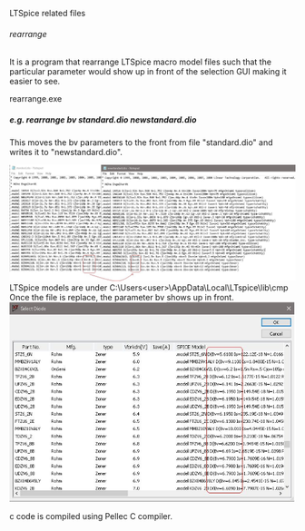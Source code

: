 LTSpice related files

###### rearrange
It is a program that rearrange LTSpice macro model files such that the particular parameter would show up in front of the selection GUI making it easier to see.

rearrange.exe <parameter> <infile> <outfile>

##### e.g. rearrange bv standard.dio newstandard.dio

This moves the bv parameters to the front from file "standard.dio" and writes it to "newstandard.dio".

![alt text](rearrange\screenshot.jpg)
LTSpice models are under C:\Users\<user>\AppData\Local\LTspice\lib\cmp
Once the file is replace, the parameter bv shows up in front.
![alt text](./rearrange/screenshot1.jpg)

c code is compiled using Pellec C compiler.

